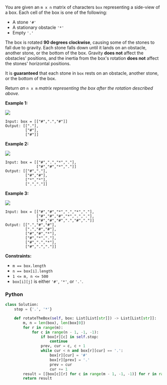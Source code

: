 You are given an  `m x n`  matrix of characters  `box`  representing a side-view of a box. Each cell of the box is one
of the following:

- A stone  `'#'`
- A stationary obstacle  `'*'`
- Empty  `'.'`

The box is rotated  **90 degrees clockwise**, causing some of the stones to fall due to gravity. Each stone falls down
until it lands on an obstacle, another stone, or the bottom of the box. Gravity  **does not**  affect the obstacles'
positions, and the inertia from the box's rotation  **does not** affect the stones' horizontal positions.

It is  **guaranteed**  that each stone in  `box`  rests on an obstacle, another stone, or the bottom of the box.

Return  _an_ `n x m` _matrix representing the box after the rotation described above_.

**Example 1:**

![](https://assets.leetcode.com/uploads/2021/04/08/rotatingtheboxleetcodewithstones.png)

```
Input: box = [["#",".","#"]]
Output: [["."],
         ["#"],
         ["#"]]
```

**Example 2:**

![](https://assets.leetcode.com/uploads/2021/04/08/rotatingtheboxleetcode2withstones.png)

```
Input: box = [["#",".","*","."],
              ["#","#","*","."]]
Output: [["#","."],
         ["#","#"],
         ["*","*"],
         [".","."]]
```

**Example 3:**

![](https://assets.leetcode.com/uploads/2021/04/08/rotatingtheboxleetcode3withstone.png)

```
Input: box = [["#","#","*",".","*","."],
              ["#","#","#","*",".","."],
              ["#","#","#",".","#","."]]
Output: [[".","#","#"],
         [".","#","#"],
         ["#","#","*"],
         ["#","*","."],
         ["#",".","*"],
         ["#",".","."]]
```

**Constraints:**

- `m == box.length`
- `n == box[i].length`
- `1 <= m, n <= 500`
- `box[i][j]`  is either  `'#'`,  `'*'`, or  `'.'`.

### Python

```python
class Solution:
    stop = {'.', '*'}

    def rotateTheBox(self, box: List[List[str]]) -> List[List[str]]:
        m, n = len(box), len(box[0])
        for r in range(m):
            for c in range(n - 1, -1, -1):
                if box[r][c] in self.stop:
                    continue
                prev, cur = c, c + 1
                while cur < n and box[r][cur] == '.':
                    box[r][cur] = '#'
                    box[r][prev] = '.'
                    prev = cur
                    cur += 1
        result = [[box[c][r] for c in range(m - 1, -1, -1)] for r in range(n)]
        return result
```